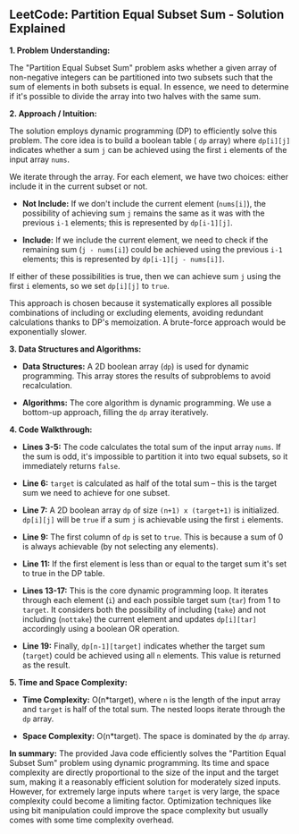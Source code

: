 ## LeetCode: Partition Equal Subset Sum - Solution Explained

**1. Problem Understanding:**

The "Partition Equal Subset Sum" problem asks whether a given array of non-negative integers can be partitioned into two subsets such that the sum of elements in both subsets is equal.  In essence, we need to determine if it's possible to divide the array into two halves with the same sum.

**2. Approach / Intuition:**

The solution employs dynamic programming (DP) to efficiently solve this problem.  The core idea is to build a boolean table ( `dp` array) where `dp[i][j]` indicates whether a sum `j` can be achieved using the first `i` elements of the input array `nums`.

We iterate through the array. For each element, we have two choices: either include it in the current subset or not.

* **Not Include:**  If we don't include the current element (`nums[i]`), the possibility of achieving sum `j` remains the same as it was with the previous `i-1` elements; this is represented by `dp[i-1][j]`.

* **Include:** If we include the current element, we need to check if the remaining sum (`j - nums[i]`) could be achieved using the previous `i-1` elements; this is represented by `dp[i-1][j - nums[i]]`.

If either of these possibilities is true, then we can achieve sum `j` using the first `i` elements, so we set `dp[i][j]` to `true`.

This approach is chosen because it systematically explores all possible combinations of including or excluding elements, avoiding redundant calculations thanks to DP's memoization.  A brute-force approach would be exponentially slower.

**3. Data Structures and Algorithms:**

* **Data Structures:** A 2D boolean array (`dp`) is used for dynamic programming.  This array stores the results of subproblems to avoid recalculation.

* **Algorithms:** The core algorithm is dynamic programming.  We use a bottom-up approach, filling the `dp` array iteratively.


**4. Code Walkthrough:**

* **Lines 3-5:** The code calculates the total sum of the input array `nums`.  If the sum is odd, it's impossible to partition it into two equal subsets, so it immediately returns `false`.

* **Line 6:** `target` is calculated as half of the total sum – this is the target sum we need to achieve for one subset.

* **Line 7:** A 2D boolean array `dp` of size `(n+1) x (target+1)` is initialized.  `dp[i][j]` will be `true` if a sum `j` is achievable using the first `i` elements.

* **Line 9:** The first column of `dp` is set to `true`. This is because a sum of 0 is always achievable (by not selecting any elements).

* **Line 11:** If the first element is less than or equal to the target sum it's set to true in the DP table.

* **Lines 13-17:** This is the core dynamic programming loop. It iterates through each element (`i`) and each possible target sum (`tar`) from 1 to `target`.  It considers both the possibility of including (`take`) and not including (`nottake`) the current element and updates `dp[i][tar]` accordingly using a boolean OR operation.

* **Line 19:** Finally, `dp[n-1][target]` indicates whether the target sum (`target`) could be achieved using all `n` elements.  This value is returned as the result.


**5. Time and Space Complexity:**

* **Time Complexity:** O(n*target), where `n` is the length of the input array and `target` is half of the total sum. The nested loops iterate through the `dp` array.

* **Space Complexity:** O(n*target). The space is dominated by the `dp` array.

**In summary:** The provided Java code efficiently solves the "Partition Equal Subset Sum" problem using dynamic programming.  Its time and space complexity are directly proportional to the size of the input and the target sum, making it a reasonably efficient solution for moderately sized inputs.  However, for extremely large inputs where `target` is very large, the space complexity could become a limiting factor.  Optimization techniques like using bit manipulation could improve the space complexity but usually comes with some time complexity overhead.
